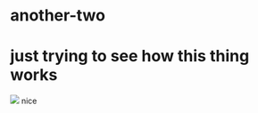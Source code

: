 # another-two
<html>
  <head>    
  <title> welcome to this thing</title> 
  </head> 
    <body> 
      <h1>just trying to see how this thing works </h1>
      <img src="http://images.techtimes.com/data/images/full/207606/deadpool.jpg" />
    </body>
    <p1> nice</p1> 
</html>    
      
